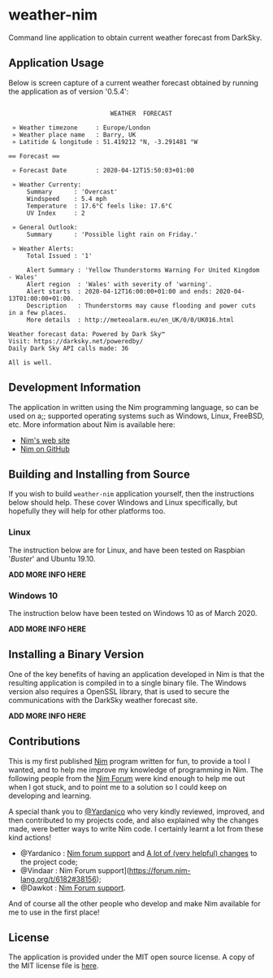 # weather-nim
Command line application to obtain current weather forecast from DarkSky.


## Application Usage

Below is screen capture of a current weather forecast obtained by running 
the application as of version '0.5.4':
```

                            WEATHER  FORECAST

 » Weather timezone     : Europe/London
 » Weather place name   : Barry, UK
 » Latitide & longitude : 51.419212 °N, -3.291481 °W

∞∞ Forecast ∞∞

 » Forecast Date        : 2020-04-12T15:50:03+01:00

 » Weather Currenty:
     Summary      : 'Overcast'
     Windspeed    : 5.4 mph
     Temperature  : 17.6°C feels like: 17.6°C
     UV Index     : 2

 » General Outlook:
     Summary      : 'Possible light rain on Friday.'

 » Weather Alerts:
     Total Issued : '1'

     Alert Summary : 'Yellow Thunderstorms Warning For United Kingdom - Wales'
     Alert region  : 'Wales' with severity of 'warning'.
     Alert starts  : 2020-04-12T16:00:00+01:00 and ends: 2020-04-13T01:00:00+01:00.
     Description   : Thunderstorms may cause flooding and power cuts in a few places.
     More details  : http://meteoalarm.eu/en_UK/0/0/UK016.html

Weather forecast data: Powered by Dark Sky™
Visit: https://darksky.net/poweredby/
Daily Dark Sky API calls made: 36

All is well.
```

## Development Information

The application in written using the Nim programming language, so can be used on a;; supported operating systems such as Windows, Linux, FreeBSD, etc. More information about Nim is available here:

 - [Nim's web site](https://nim-lang.org/)
 - [Nim on GitHub](https://github.com/nim-lang/Nim)

## Building and Installing from Source 

If you wish to build `weather-nim` application yourself, then the instructions below should help. These cover Windows and Linux specifically, but hopefully they will help for other platforms too.

### Linux

The instruction below are for Linux, and have been tested on Raspbian '*Buster*' and Ubuntu 19.10.

**ADD MORE INFO HERE**



### Windows 10

The instruction below have been tested on Windows 10 as of March 2020.

**ADD MORE INFO HERE**



## Installing a Binary Version

One of the key benefits of having an application developed in Nim is that the resulting application is compiled in to a single binary file. The Windows version also requires a OpenSSL library, that is used to secure the communications with the DarkSky weather forecast site.

**ADD MORE INFO HERE**


## Contributions

This is my first published [Nim](https://nim-lang.org) program written for fun, to provide a tool I wanted, and to help me improve my knowledge of programming in Nim. The following people from the [Nim Forum](https://forum.nim-lang.org) were kind enough to help me out when I got stuck, and to point me to a solution so I could keep on developing and learning.

A special thank you to [@Yardanico](https://github.com/Yardanico) who very kindly reviewed, improved, and then contributed to my projects code, and also explained why the changes made, were better ways to write Nim code. I certainly learnt a lot from these kind actions!

- @Yardanico : [Nim forum support](https://forum.nim-lang.org/t/6203) and [A lot of (very helpful) changes](https://github.com/wiremoons/weather-nim/commit/752ba977ee7cebf75bfafd54109e89ddd97e2725) to the project code;
- @Vindaar : Nim Forum support](https://forum.nim-lang.org/t/6182#38156);
- @Dawkot : [Nim Forum support](https://forum.nim-lang.org/t/5690#35322).

And of course all the other people who develop and make Nim available for me to use in the first place!


## License

The application is provided under the MIT open source license. A copy of the MIT license file is [here](./LICENSE).


